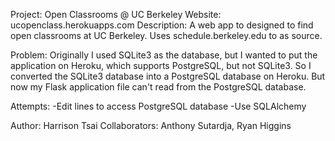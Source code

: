 Project: Open Classrooms @ UC Berkeley
Website: ucopenclass.herokuapps.com
Description: A web app to designed to find open classrooms at UC Berkeley. Uses schedule.berkeley.edu to as source.

Problem:
Originally I used SQLite3 as the database, but I wanted to put the application on Heroku, which supports PostgreSQL, but not SQLite3. So I converted the SQLite3 database into a PostgreSQL database on Heroku. But now my Flask application file can't read from the PostgreSQL database.

Attempts:
-Edit lines to access PostgreSQL database
-Use SQLAlchemy

Author: Harrison Tsai
Collaborators: Anthony Sutardja, Ryan Higgins